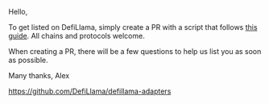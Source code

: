 Hello,

To get listed on DefiLlama, simply create a PR with a script that follows [this guide](https://docs.llama.fi/list-your-project/submit-a-project). All chains and protocols welcome.

When creating a PR, there will be a few questions to help us list you as soon as possible.

Many thanks,
Alex


https://github.com/DefiLlama/defillama-adapters
